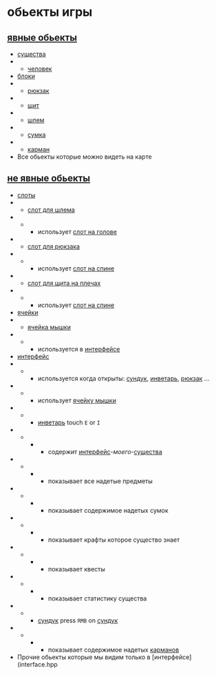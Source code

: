 # обьекты игры
## [явные обьекты](tangible.hpp)
- [существа](essence.hpp)
- - [человек](man.hpp)
- [блоки](block.hpp)
- - [рюкзак](backpuck.hpp)
- - [щит](shield.hpp)
- - [шлем](helmet.hpp)
- - [сумка](backpuck.hpp)
- - [карман](backpuck.hpp)
- Все обьекты которые можно видеть на карте 
## [не явные обьекты](not__tangible.hpp)
- [слоты](slot.hpp)
- - [слот для шлема](slot__for__helmet.hpp)
- - - использует [слот на голове](slot__for__my__head.hpp)
- - [слот для рюкзака](slot__for__backpuck.hpp)
- - - использует [слот на спине](slot__for__my__back.hpp)
- - [слот для щита на плечах](slot__for__back__shield.hpp)
- - - использует [слот на спине](slot__for__my__back.hpp)
- [ячейки](cell.hpp)
- - [ячейка мышки](cell.hpp)
- - - используется в [интерфейсе](interface.hpp)
- [интерфейс](interface.hpp)
- - - используется когда открыты: [сундук](chest.hpp), [инветарь](inventory.hpp), [рюкзак](backpuck.hpp) ...
- - - использует [ячейку мышки](cell.hpp)
- - - [инветарь](inventory.hpp) touch `E` or `I` 
- - - - содержит [интерфейс](interface__essence.hpp)_-моего-_[существа](interface__essence.hpp)
- - - - показывает все надетые предметы
- - - - показывает содержимое надетых сумок
- - - - показывает крафты которое существо знает
- - - - показывает квесты
- - - - показывает статистику существа
- - - [сундук](chest.hpp) press `RMB` on [сундук](chest.hpp)
- - - - показывает содержимое надетых [карманов](pocket.hpp)
- Прочие обьекты которые мы видим только в [интерфейсе](interface.hpp

